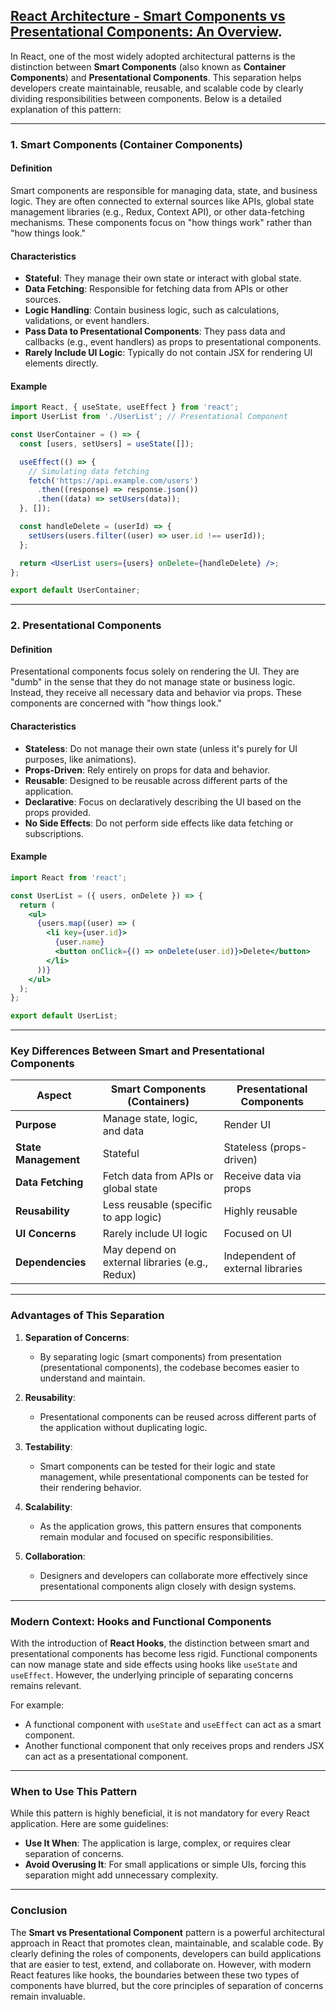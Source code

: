## [React Architecture - Smart Components vs Presentational Components: An Overview](https://medium.com/@dan_abramov/smart-and-dumb-components-7ca2f9a7c7d0).

In React, one of the most widely adopted architectural patterns is the distinction between **Smart Components** (also known as **Container Components**) and **Presentational Components**. This separation helps developers create maintainable, reusable, and scalable code by clearly dividing responsibilities between components. Below is a detailed explanation of this pattern:

---

### **1. Smart Components (Container Components)**

#### **Definition**
Smart components are responsible for managing data, state, and business logic. They are often connected to external sources like APIs, global state management libraries (e.g., Redux, Context API), or other data-fetching mechanisms. These components focus on "how things work" rather than "how things look."

#### **Characteristics**
- **Stateful**: They manage their own state or interact with global state.
- **Data Fetching**: Responsible for fetching data from APIs or other sources.
- **Logic Handling**: Contain business logic, such as calculations, validations, or event handlers.
- **Pass Data to Presentational Components**: They pass data and callbacks (e.g., event handlers) as props to presentational components.
- **Rarely Include UI Logic**: Typically do not contain JSX for rendering UI elements directly.

#### **Example**
```jsx
import React, { useState, useEffect } from 'react';
import UserList from './UserList'; // Presentational Component

const UserContainer = () => {
  const [users, setUsers] = useState([]);

  useEffect(() => {
    // Simulating data fetching
    fetch('https://api.example.com/users')
      .then((response) => response.json())
      .then((data) => setUsers(data));
  }, []);

  const handleDelete = (userId) => {
    setUsers(users.filter((user) => user.id !== userId));
  };

  return <UserList users={users} onDelete={handleDelete} />;
};

export default UserContainer;
```

---

### **2. Presentational Components**

#### **Definition**
Presentational components focus solely on rendering the UI. They are "dumb" in the sense that they do not manage state or business logic. Instead, they receive all necessary data and behavior via props. These components are concerned with "how things look."

#### **Characteristics**
- **Stateless**: Do not manage their own state (unless it's purely for UI purposes, like animations).
- **Props-Driven**: Rely entirely on props for data and behavior.
- **Reusable**: Designed to be reusable across different parts of the application.
- **Declarative**: Focus on declaratively describing the UI based on the props provided.
- **No Side Effects**: Do not perform side effects like data fetching or subscriptions.

#### **Example**
```jsx
import React from 'react';

const UserList = ({ users, onDelete }) => {
  return (
    <ul>
      {users.map((user) => (
        <li key={user.id}>
          {user.name}
          <button onClick={() => onDelete(user.id)}>Delete</button>
        </li>
      ))}
    </ul>
  );
};

export default UserList;
```

---

### **Key Differences Between Smart and Presentational Components**

| Aspect                  | Smart Components (Containers)               | Presentational Components         |
|-------------------------|---------------------------------------------|------------------------------------|
| **Purpose**             | Manage state, logic, and data              | Render UI                         |
| **State Management**    | Stateful                                   | Stateless (props-driven)          |
| **Data Fetching**       | Fetch data from APIs or global state       | Receive data via props            |
| **Reusability**         | Less reusable (specific to app logic)      | Highly reusable                   |
| **UI Concerns**         | Rarely include UI logic                    | Focused on UI                     |
| **Dependencies**        | May depend on external libraries (e.g., Redux) | Independent of external libraries |

---

### **Advantages of This Separation**

1. **Separation of Concerns**:
    - By separating logic (smart components) from presentation (presentational components), the codebase becomes easier to understand and maintain.

2. **Reusability**:
    - Presentational components can be reused across different parts of the application without duplicating logic.

3. **Testability**:
    - Smart components can be tested for their logic and state management, while presentational components can be tested for their rendering behavior.

4. **Scalability**:
    - As the application grows, this pattern ensures that components remain modular and focused on specific responsibilities.

5. **Collaboration**:
    - Designers and developers can collaborate more effectively since presentational components align closely with design systems.

---

### **Modern Context: Hooks and Functional Components**
With the introduction of **React Hooks**, the distinction between smart and presentational components has become less rigid. Functional components can now manage state and side effects using hooks like `useState` and `useEffect`. However, the underlying principle of separating concerns remains relevant.

For example:
- A functional component with `useState` and `useEffect` can act as a smart component.
- Another functional component that only receives props and renders JSX can act as a presentational component.

---

### **When to Use This Pattern**
While this pattern is highly beneficial, it is not mandatory for every React application. Here are some guidelines:
- **Use It When**: The application is large, complex, or requires clear separation of concerns.
- **Avoid Overusing It**: For small applications or simple UIs, forcing this separation might add unnecessary complexity.

---

### **Conclusion**
The **Smart vs Presentational Component** pattern is a powerful architectural approach in React that promotes clean, maintainable, and scalable code. By clearly defining the roles of components, developers can build applications that are easier to test, extend, and collaborate on. However, with modern React features like hooks, the boundaries between these two types of components have blurred, but the core principles of separation of concerns remain invaluable.